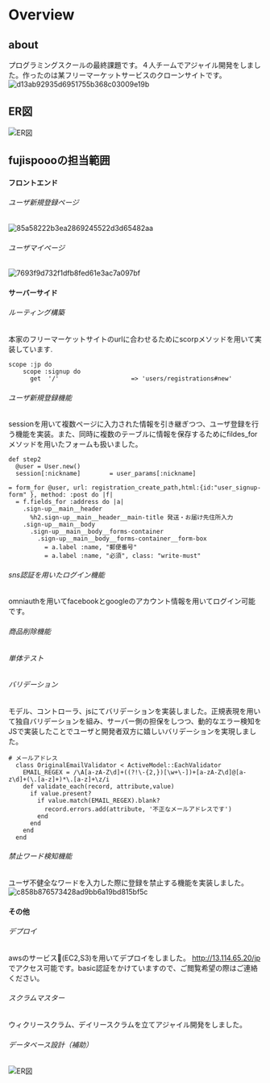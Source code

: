   # Overview

  ## about
   プログラミングスクールの最終課題です。４人チームでアジャイル開発をしました。作ったのは某フリーマーケットサービスのクローンサイトです。
   ![d13ab92935d6951755b368c03009e19b](https://user-images.githubusercontent.com/53245774/65754307-b95a2400-e14b-11e9-9866-7870b330dd62.gif)

  ## ER図
  ![ER図](https://user-images.githubusercontent.com/53245774/65752856-a7c34d00-e148-11e9-9dac-73fa10cc3024.png)
  ## fujispoooの担当範囲

  #### フロントエンド
  ###### ユーザ新規登録ページ
  ![85a58222b3ea2869245522d3d65482aa](https://user-images.githubusercontent.com/53245774/65762506-1eb61100-e15c-11e9-8c09-6c8e3b09367e.gif)
  ###### ユーザマイページ
  ![7693f9d732f1dfb8fed61e3ac7a097bf](https://user-images.githubusercontent.com/53245774/65762393-e44c7400-e15b-11e9-9c7b-afd5208fc3c5.gif)

  #### サーバーサイド
  ###### ルーティング構築
  本家のフリーマーケットサイトのurlに合わせるためにscorpメソッドを用いて実装しています.

  ```
 scope :jp do
      scope :signup do
        get  '/'                    => 'users/registrations#new'
```

  ###### ユーザ新規登録機能
  sessionを用いて複数ページに入力された情報を引き継ぎつつ、ユーザ登録を行う機能を実装。また、同時に複数のテーブルに情報を保存するためにfildes_forメソッドを用いたフォームも扱いました。
  ```
  def step2
    @user = User.new()
    session[:nickname]        = user_params[:nickname]
  ```

  ```
  = form_for @user, url: registration_create_path,html:{id:"user_signup-form" }, method: :post do |f|
    = f.fields_for :address do |a|
      .sign-up__main__header 
        %h2.sign-up__main__header__main-title 発送・お届け先住所入力
      .sign-up__main__body
        .sign-up__main__body__forms-container
          .sign-up__main__body__forms-container__form-box
            = a.label :name, "郵便番号"
            = a.label :name, "必須", class: "write-must"
  ```
  ###### sns認証を用いたログイン機能
  omniauthを用いてfacebookとgoogleのアカウント情報を用いてログイン可能です。
  ###### 商品削除機能
  ###### 単体テスト
  ###### バリデーション
  モデル、コントローラ、jsにてバリデーションを実装しました。正規表現を用いて独自バリデーションを組み、サーバー側の担保をしつつ、動的なエラー検知をJSで実装したことでユーザと開発者双方に嬉しいバリデーションを実現しました。

  ```
  # メールアドレス
    class OriginalEmailValidator < ActiveModel::EachValidator
      EMAIL_REGEX = /\A[a-zA-Z\d]+((?!\-{2,})[\w+\-])+[a-zA-Z\d]@[a-z\d]+(\.[a-z]+)*\.[a-z]+\z/i
      def validate_each(record, attribute,value)
        if value.present?
          if value.match(EMAIL_REGEX).blank?
            record.errors.add(attribute, '不正なメールアドレスです')
          end
        end
      end  
    end  
  ```

  ###### 禁止ワード検知機能
  ユーザ不健全なワードを入力した際に登録を禁止する機能を実装しました。
  ![c858b876573428ad9bb6a19bd815bf5c](https://user-images.githubusercontent.com/53245774/65763196-d3046700-e15d-11e9-8bac-7f43cb02f21c.gif)


  #### その他
  ###### デプロイ
  awsのサービス(EC2,S3)を用いてデプロイをしました。
  http://13.114.65.20/jp でアクセス可能です。basic認証をかけていますので、ご閲覧希望の際はご連絡ください。

  ###### スクラムマスター
  ウィクリースクラム、デイリースクラムを立てアジャイル開発をしました。
  ###### データベース設計（補助）
  ![ER図](https://user-images.githubusercontent.com/53245774/65752856-a7c34d00-e148-11e9-9dac-73fa10cc3024.png)
